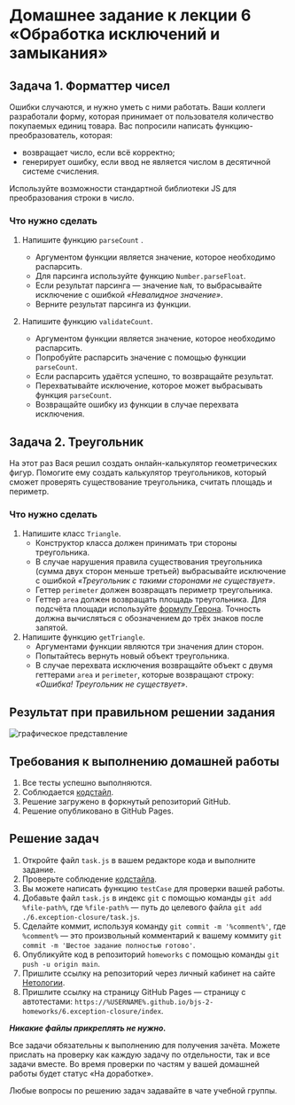 # Домашнее задание к лекции 6 «Обработка исключений и замыкания»

## Задача 1. Форматтер чисел
Ошибки случаются, и нужно уметь с ними работать. Ваши коллеги разработали форму, которая принимает от пользователя количество покупаемых единиц товара. Вас попросили написать функцию-преобразователь, которая:

* возвращает число, если всё корректно;
* генерирует ошибку, если ввод не является числом в десятичной системе счисления.

Используйте возможности стандартной библиотеки JS для преобразования строки в число.

### Что нужно сделать
1. Напишите функцию `parseCount` .
    * Аргументом функции является значение, которое необходимо распарсить.
    * Для парсинга используйте функцию `Number.parseFloat`.
    * Если результат парсинга — значение `NaN`, то выбрасывайте исключение с ошибкой *«Невалидное значение»*.
    * Верните результат парсинга из функции.

2. Напишите функцию `validateCount`.
    * Аргументом функции является значение, которое необходимо распарсить.
    * Попробуйте распарсить значение с помощью функции `parseCount`.
    * Если распарсить удаётся успешно, то возвращайте результат.
    * Перехватывайте исключение, которое может выбрасывать функция `parseCount`.
    * Возвращайте ошибку из функции в случае перехвата исключения.

## Задача 2. Треугольник 
На этот раз Вася решил создать онлайн-калькулятор геометрических фигур. Помогите ему создать калькулятор треугольников, который сможет проверять существование треугольника, считать площадь и периметр.

### Что нужно сделать
1. Напишите класс `Triangle`.
    * Конструктор класса должен принимать три стороны треугольника.
    * В случае нарушения правила существования треугольника (сумма двух сторон меньше третьей) выбрасывайте исключение с ошибкой *«Треугольник с такими сторонами не существует»*.
    * Геттер `perimeter` должен возвращать периметр треугольника.
    * Геттер `area` должен возвращать площадь треугольника. Для подсчёта площади используйте [формулу Герона](https://ru.wikipedia.org/wiki/%D0%A4%D0%BE%D1%80%D0%BC%D1%83%D0%BB%D0%B0_%D0%93%D0%B5%D1%80%D0%BE%D0%BD%D0%B0). Точность должна вычисляться с обозначением до трёх знаков после запятой.
2. Напишите функцию `getTriangle`.
    * Аргументами функции являются три значения длин сторон.
    * Попытайтесь вернуть новый объект треугольника.
    * В случае перехвата исключения возвращайте объект с двумя геттерами `area` и `perimeter`, которые возвращают строку: *«Ошибка! Треугольник не существует»*.

## Результат при правильном решении задания
![графическое представление](../Jasmine/results/sucessed_tasks_6.png)

## Требования к выполнению домашней работы

1. Все тесты успешно выполняются.
2. Соблюдается [кодстайл](https://github.com/netology-code/codestyle/tree/master/js#%D0%BF%D1%80%D0%B0%D0%B2%D0%B8%D0%BB%D0%B0-%D0%BE%D1%84%D0%BE%D1%80%D0%BC%D0%BB%D0%B5%D0%BD%D0%B8%D1%8F-javascript-%D0%BA%D0%BE%D0%B4%D0%B0).
3. Решение загружено в форкнутый репозиторий GitHub.
4. Решение опубликовано в GitHub Pages.

## Решение задач
1. Откройте файл `task.js` в вашем редакторе кода и выполните задание. <br>
2. Проверьте соблюдение [кодстайла](https://github.com/netology-code/codestyle/tree/master/js#%D0%BF%D1%80%D0%B0%D0%B2%D0%B8%D0%BB%D0%B0-%D0%BE%D1%84%D0%BE%D1%80%D0%BC%D0%BB%D0%B5%D0%BD%D0%B8%D1%8F-javascript-%D0%BA%D0%BE%D0%B4%D0%B0).
3. Вы можете написать функцию `testCase` для проверки вашей работы. <br>
4. Добавьте файл `task.js` в индекс `git` с помощью команды `git add %file-path%`, где `%file-path%` — путь до целевого файла `git add ./6.exception-closure/task.js`. <br>
5. Сделайте коммит, используя команду `git commit -m '%comment%'`, где `%comment%` — это произвольный комментарий к вашему коммиту `git commit -m 'Шестое задание полностью готово'`. <br>
6. Опубликуйте код в репозиторий `homeworks` с помощью команды `git push -u origin main`.<br>
7. Пришлите ссылку на репозиторий через личный кабинет на сайте [Нетологии](https://netology.ru/).<br>
8. Пришлите ссылку на страницу GitHub Pages — страницу с автотестами: `https://%USERNAME%.github.io/bjs-2-homeworks/6.exception-closure/index`.

**_Никакие файлы прикреплять не нужно._**

Все задачи обязательны к выполнению для получения зачёта. Можете прислать на проверку как каждую задачу по отдельности, так и все задачи вместе. Во время проверки по частям у вашей домашней работы будет статус «На доработке».

Любые вопросы по решению задач задавайте в чате учебной группы.